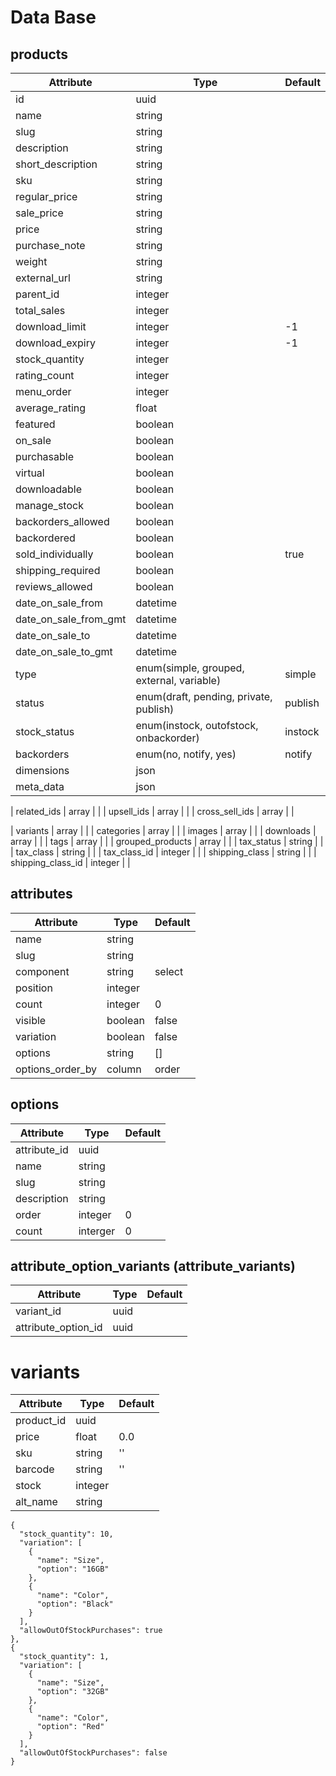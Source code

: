 # Data Base

## products

| Attribute             | Type                                      | Default |
| --------------------- | ----------------------------------------- | ------- |
| id                    | uuid                                      |         |
| name                  | string                                    |         |
| slug                  | string                                    |         |
| description           | string                                    |         |
| short_description     | string                                    |         |
| sku                   | string                                    |         |
| regular_price         | string                                    |         |
| sale_price            | string                                    |         |
| price                 | string                                    |         |
| purchase_note         | string                                    |         |
| weight                | string                                    |         |
| external_url          | string                                    |         |
| parent_id             | integer                                   |         |
| total_sales           | integer                                   |         |
| download_limit        | integer                                   | -1      |
| download_expiry       | integer                                   | -1      |
| stock_quantity        | integer                                   |         |
| rating_count          | integer                                   |         |
| menu_order            | integer                                   |         |
| average_rating        | float                                     |         |
| featured              | boolean                                   |         |
| on_sale               | boolean                                   |         |
| purchasable           | boolean                                   |         |
| virtual               | boolean                                   |         |
| downloadable          | boolean                                   |         |
| manage_stock          | boolean                                   |         |
| backorders_allowed    | boolean                                   |         |
| backordered           | boolean                                   |         |
| sold_individually     | boolean                                   | true    |
| shipping_required     | boolean                                   |         |
| reviews_allowed       | boolean                                   |         |
| date_on_sale_from     | datetime                                  |         |
| date_on_sale_from_gmt | datetime                                  |         |
| date_on_sale_to       | datetime                                  |         |
| date_on_sale_to_gmt   | datetime                                  |         |
| type                  | enum(simple, grouped, external, variable) | simple  |
| status                | enum(draft, pending, private, publish)    | publish |
| stock_status          | enum(instock, outofstock, onbackorder)    | instock |
| backorders            | enum(no, notify, yes)                     | notify  |
| dimensions            | json                                      |         |
| meta_data             | json                                      |         |

| related_ids           | array                                     |         |
| upsell_ids            | array                                     |         |
| cross_sell_ids        | array                                     |         |

<!-- | attributes            | array                                     |         | -->
| variants              | array                                     |         |
| categories            | array                                     |         |
| images                | array                                     |         |
| downloads             | array                                     |         |
| tags                  | array                                     |         |
| grouped_products      | array                                     |         |
| tax_status            | string                                    |         |
| tax_class             | string                                    |         |
| tax_class_id          | integer                                   |         |
| shipping_class        | string                                    |         |
| shipping_class_id     | integer                                   |         |


## attributes

| Attribute        | Type    | Default |
| ---------------- | ------- | ------- |
| name             | string  |         |
| slug             | string  |         |
| component        | string  | select  |
| position         | integer |         |
| count            | integer | 0       |
| visible          | boolean | false   |
| variation        | boolean | false   |
| options          | string  | []      |
| options_order_by | column  | order   |

## options

| Attribute    | Type     | Default |
| ------------ | -------- | ------- |
| attribute_id | uuid     |         |
| name         | string   |         |
| slug         | string   |         |
| description  | string   |         |
| order        | integer  | 0       |
| count        | interger | 0       |

## attribute_option_variants (attribute_variants)
<!-- product_id -->
<!-- attribute_id -->
| Attribute           | Type | Default |
| ------------------- | ---- | ------- |
| variant_id          | uuid |         |
| attribute_option_id | uuid |         |

# variants

| Attribute  | Type    | Default |
| ---------- | ------- | ------- |
| product_id | uuid    |         |
| price      | float   | 0.0     |
| sku        | string  | ''      |
| barcode    | string  | ''      |
| stock      | integer |         |
| alt_name   | string  |         |




```
{
  "stock_quantity": 10,
  "variation": [
    {
      "name": "Size",
      "option": "16GB"
    },
    {
      "name": "Color",
      "option": "Black"
    }
  ],
  "allowOutOfStockPurchases": true
},
{
  "stock_quantity": 1,
  "variation": [
    {
      "name": "Size",
      "option": "32GB"
    },
    {
      "name": "Color",
      "option": "Red"
    }
  ],
  "allowOutOfStockPurchases": false
}
```
